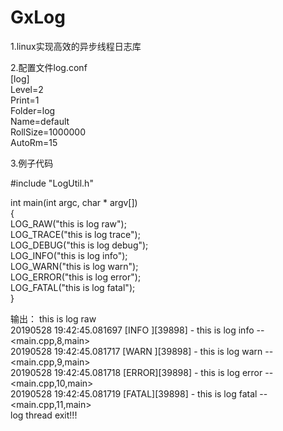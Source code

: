 # GxLog

1.linux实现高效的异步线程日志库

2.配置文件log.conf  
[log]  
Level=2  
Print=1  
Folder=log  
Name=default  
RollSize=1000000  
AutoRm=15  

3.例子代码

#include "LogUtil.h"  
  
int main(int argc, char * argv[])  
{  
        LOG_RAW("this is log raw");  
        LOG_TRACE("this is log trace");  
        LOG_DEBUG("this is log debug");  
        LOG_INFO("this is log info");  
        LOG_WARN("this is log warn");  
        LOG_ERROR("this is log error");  
        LOG_FATAL("this is log fatal");   
}

输出：
this is log raw  
20190528 19:42:45.081697 [INFO ][39898] - this is log info -- <main.cpp,8,main>  
20190528 19:42:45.081717 [WARN ][39898] - this is log warn -- <main.cpp,9,main>  
20190528 19:42:45.081718 [ERROR][39898] - this is log error -- <main.cpp,10,main>  
20190528 19:42:45.081719 [FATAL][39898] - this is log fatal -- <main.cpp,11,main>  
log thread exit!!! 
  
